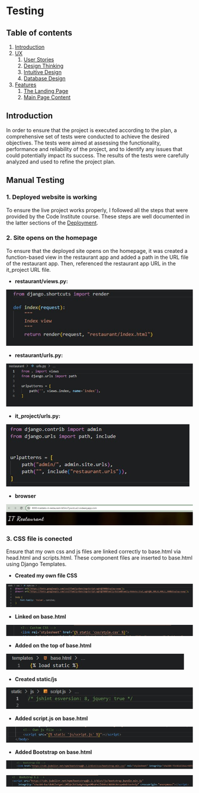 # Testing

## Table of contents

1. [Introduction](#introduction)
2. [UX](#ux)
    1. [User Stories](#user-stories)
    2. [Design Thinking](#design-thinking)
    3. [Intuitive Design](#intuitive-design)
    4. [Database Design](#database-design)
3. [Features](#features)
    1. [The Landing Page](#the-landing-page)
    2. [Main Page Content](#main-page-content)


## Introduction

In order to ensure that the project is executed according to the plan, a comprehensive set of tests were conducted to achieve the desired objectives. The tests were aimed at assessing the functionality, performance and reliability of the project, and to identify any issues that could potentially impact its success. The results of the tests were carefully analyzed and used to refine the project plan.

## Manual Testing

### 1. Deployed website is working

To ensure the live project works properly, I followed all the steps that were provided by the Code Institute course. These steps are well documented in the latter sections of the [Deployment](deployment.md).

### 2. Site opens on the homepage

To ensure that the deployed site opens on the homepage, it was created a function-based view in the restaurant app and added a path in the URL file of the restaurant app. Then, referenced the restaurant app URL in the it_project URL file.

- **restaurant/views.py:**

![Test 1](static/readme/testing/tt1.jpg)


- **restaurant/urls.py:**

![Test 2](static/readme/testing/tt2.jpg)

- **it_project/urls.py:**

![Test 3](static/readme/testing/tt3.jpg)

- **browser**

![Test 4](static/readme/testing/tt4.jpg)

### 3. CSS file is conected

Ensure that my own css and js files are linked correctly to base.html via head.html and scripts.html. These component files are inserted to base.html using Django Templates.

- **Created my own file CSS**

![Test 5](static/readme/testing/tt5.jpg)

- **Linked on base.html**

![Test 6](static/readme/testing/tt6.jpg)

- **Added on the top of base.html**

![Test 7](static/readme/testing/tt7.jpg)

- **Created static/js**

![Test 8](static/readme/testing/tt8.jpg)

- **Added script.js on base.html**

![Test 9](static/readme/testing/tt9.jpg)

- **Added Bootstrap on base.html**

![Test 11](static/readme/testing/tt11.jpg)

![Test 10](static/readme/testing/tt10.jpg)